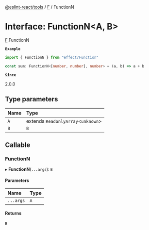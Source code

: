 [@eslint-react/tools](../README.md) / [F](../modules/F.md) / FunctionN

# Interface: FunctionN\<A, B\>

[F](../modules/F.md).FunctionN

**`Example`**

```ts
import { FunctionN } from "effect/Function"

const sum: FunctionN<[number, number], number> = (a, b) => a + b
```

**`Since`**

2.0.0

## Type parameters

| Name | Type |
| :------ | :------ |
| `A` | extends `ReadonlyArray`\<`unknown`\> |
| `B` | `B` |

## Callable

### FunctionN

▸ **FunctionN**(`...args`): `B`

#### Parameters

| Name | Type |
| :------ | :------ |
| `...args` | `A` |

#### Returns

`B`
